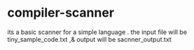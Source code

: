 # compiler-scanner
its a basic scanner for a simple language . the input file will be tiny_sample_code.txt ,&amp; output will be sacnner_output.txt
